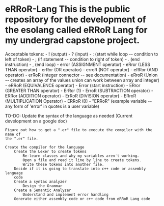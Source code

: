 # eRRoR-Lang This is the public repository for the development of the esolang called eRRoR Lang for my undergrad capstone project.  
Acceptable tokens: 
    - ! (output) 
    - ? (input) 
    - : (start while loop -- condition to left of token)
	- ; (if statement -- condition to right of token)
	- . (end instruction)
	- , (end loop)
	- error (ASSIGNMENT operator)
	- eRror (LESS THAN operator)
	- erRor (OR operator)
	- erroR (NOT operator)
	- eRRor (AND operator)
	- erRoR (integer connector -- see documentation)
	- eRroR (Union -- creates an array of the values union can work between
	  array and integer)
	- eRRoR (EQUIVALENCE operator)
	- Error (start instruction)
	- ERror (GREATER THAN operator)
	- ErRor (1)
	- ErroR (SUBTRACTION operator)
	- ERRor (ADDITION operator)
	- ErRoR (DIVISION operator)
	- ERroR (MULTIPLICATION Operator)
	- ERRoR (0)
	- "ERRoR" (example variable -- any form of 'error' in quotes is a user
	  variable)

TO-DO:
	Update the syntax of the language as needed (Current development on a google doc)

	Figure out how to get a ".er" file to execute the compiler with the name of
	the ".er" file.

	Create the compiler for the language
		Create the Lexer to create tokens
            Re-learn classes and why my variables aren't working.
            Open a file and read it line by line to create tokens.
            Write these tokens into another file.
        Decide if it is going to translate into c++ code or assembly language
        code
		Create a syntax analyzer
			Design the Grammar
		Create a Semantic Analyzer
			Understand and implement error handling
		Generate either assembly code or c++ code from eRRoR Lang code
